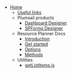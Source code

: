 * [Home](/)
    * [Useful links](useful-links.md)
    * Plumsail products
        * [Dashboard Designer](plumsail/dashboard-designer.md)
        * [SPForms Designer](plumsail/spforms-designer.md)
    * Resource Planner Docs
        * [Introduction](resource-planner/doc/introduction.md)
        * [Get started](resource-planner/doc/get-started.md)
        * [Options](resource-planner/doc/options.md)
        * [Methods](resource-planner/doc/methods.md)
    * Utilities
        * [getListItems.js](utilities/get-list-items.md)